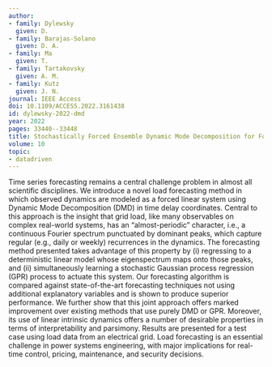 ```yaml
---
author:
- family: Dylewsky
  given: D.
- family: Barajas-Solano
  given: D. A.
- family: Ma
  given: T.
- family: Tartakovsky
  given: A. M.
- family: Kutz
  given: J. N.
journal: IEEE Access
doi: 10.1109/ACCESS.2022.3161438
id: dylewsky-2022-dmd
year: 2022
pages: 33440--33448
title: Stochastically Forced Ensemble Dynamic Mode Decomposition for Forecasting and Analysis of Near-periodic Systems
volume: 10
topic:
- datadriven
---
```


Time series forecasting remains a central challenge problem in almost all scientific disciplines. We introduce a novel load forecasting method in which observed dynamics are modeled as a forced linear system using Dynamic Mode Decomposition (DMD) in time delay coordinates. Central to this approach is the insight that grid load, like many observables on complex real-world systems, has an “almost-periodic” character, i.e., a continuous Fourier spectrum punctuated by dominant peaks, which capture regular (e.g., daily or weekly) recurrences in the dynamics. The forecasting method presented takes advantage of this property by (i) regressing to a deterministic linear model whose eigenspectrum maps onto those peaks, and (ii) simultaneously learning a stochastic Gaussian process regression (GPR) process to actuate this system. Our forecasting algorithm is compared against state-of-the-art forecasting techniques not using additional explanatory variables and is shown to produce superior performance. We further show that this joint approach offers marked improvement over existing methods that use purely DMD or GPR. Moreover, its use of linear intrinsic dynamics offers a number of desirable properties in terms of interpretability and parsimony. Results are presented for a test case using load data from an electrical grid. Load forecasting is an essential challenge in power systems engineering, with major implications for real-time control, pricing, maintenance, and security decisions.
